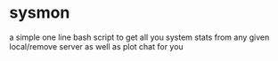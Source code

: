 sysmon
======

a simple one line bash script to get all you system stats from any given local/remove server as well as plot chat for you 
